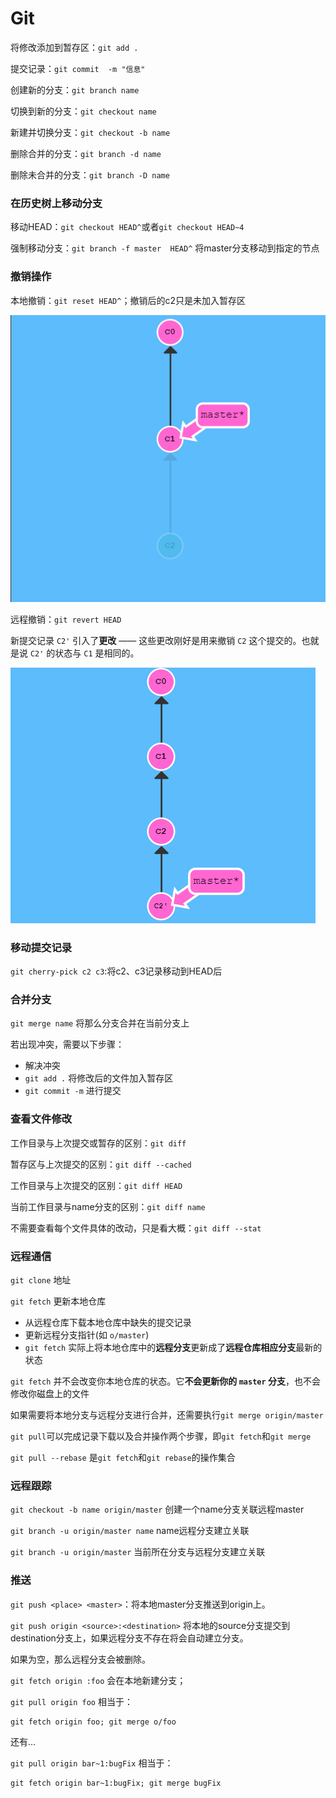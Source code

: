 # Git

将修改添加到暂存区：`git add .`

提交记录：`git commit  -m "信息"`

创建新的分支：`git branch name`

切换到新的分支：`git checkout name`

新建并切换分支：`git checkout -b name`

删除合并的分支：`git branch -d name`   

删除未合并的分支：`git branch -D name`

### 在历史树上移动分支

移动HEAD：`git checkout HEAD^`或者`git checkout HEAD~4`

强制移动分支：`git branch -f master  HEAD^`     将master分支移动到指定的节点

### 撤销操作

本地撤销：`git reset HEAD^`；撤销后的c2只是未加入暂存区

![image-20200314102051358](Git.assets/image-20200314102051358.png)

远程撤销：`git revert HEAD`

新提交记录 `C2'` 引入了**更改** —— 这些更改刚好是用来撤销 `C2` 这个提交的。也就是说 `C2'` 的状态与 `C1` 是相同的。

![image-20200314102336519](Git.assets/image-20200314102336519.png)

### 移动提交记录

`git cherry-pick c2 c3`:将c2、c3记录移动到HEAD后

### 合并分支

`git merge name` 将那么分支合并在当前分支上

若出现冲突，需要以下步骤：

- 解决冲突
- `git add .`  将修改后的文件加入暂存区
- `git commit -m` 进行提交

### 查看文件修改

工作目录与上次提交或暂存的区别：`git diff`

暂存区与上次提交的区别：`git diff --cached`

工作目录与上次提交的区别：`git diff HEAD`

当前工作目录与name分支的区别：`git diff name`

不需要查看每个文件具体的改动，只是看大概：`git diff --stat`

### 远程通信

`git clone` 地址

`git fetch` 更新本地仓库

- 从远程仓库下载本地仓库中缺失的提交记录
- 更新远程分支指针(如 `o/master`)
- `git fetch` 实际上将本地仓库中的**远程分支**更新成了**远程仓库相应分支**最新的状态

`git fetch` 并不会改变你本地仓库的状态。它**不会更新你的 `master` 分支**，也不会修改你磁盘上的文件

如果需要将本地分支与远程分支进行合并，还需要执行`git merge origin/master`

`git pull`可以完成记录下载以及合并操作两个步骤，即`git fetch`和`git merge`

`git pull --rebase` 是`git fetch`和`git rebase`的操作集合

### 远程跟踪

`git checkout -b name origin/master`   创建一个name分支关联远程master

`git branch -u origin/master name`    name远程分支建立关联

`git branch -u origin/master` 当前所在分支与远程分支建立关联

### 推送

`git push <place> <master>`：将本地master分支推送到origin上。

`git push origin <source>:<destination>` 将本地的source分支提交到destination分支上，如果远程分支不存在将会自动建立分支。

如果<source>为空，那么远程分支会被删除。

`git fetch origin :foo`  会在本地新建分支；



`git pull origin foo` 相当于：

```shell
git fetch origin foo; git merge o/foo
```

还有...

`git pull origin bar~1:bugFix` 相当于：

```shell
git fetch origin bar~1:bugFix; git merge bugFix
```